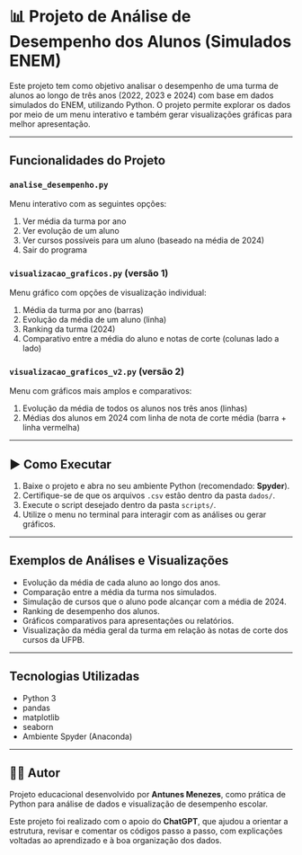 
# 📊 Projeto de Análise de Desempenho dos Alunos (Simulados ENEM)

Este projeto tem como objetivo analisar o desempenho de uma turma de alunos ao longo de três anos (2022, 2023 e 2024) com base em dados simulados do ENEM, utilizando Python. O projeto permite explorar os dados por meio de um menu interativo e também gerar visualizações gráficas para melhor apresentação.

---

## Funcionalidades do Projeto

### `analise_desempenho.py`
Menu interativo com as seguintes opções:

1. Ver média da turma por ano
2. Ver evolução de um aluno
3. Ver cursos possíveis para um aluno (baseado na média de 2024)
4. Sair do programa

### `visualizacao_graficos.py` (versão 1)
Menu gráfico com opções de visualização individual:

1. Média da turma por ano (barras)
2. Evolução da média de um aluno (linha)
3. Ranking da turma (2024)
4. Comparativo entre a média do aluno e notas de corte (colunas lado a lado)

### `visualizacao_graficos_v2.py` (versão 2)
Menu com gráficos mais amplos e comparativos:

1. Evolução da média de todos os alunos nos três anos (linhas)
2. Médias dos alunos em 2024 com linha de nota de corte média (barra + linha vermelha)

---

## ▶️ Como Executar

1. Baixe o projeto e abra no seu ambiente Python (recomendado: **Spyder**).
2. Certifique-se de que os arquivos `.csv` estão dentro da pasta `dados/`.
3. Execute o script desejado dentro da pasta `scripts/`.
4. Utilize o menu no terminal para interagir com as análises ou gerar gráficos.

---

## Exemplos de Análises e Visualizações

- Evolução da média de cada aluno ao longo dos anos.
- Comparação entre a média da turma nos simulados.
- Simulação de cursos que o aluno pode alcançar com a média de 2024.
- Ranking de desempenho dos alunos.
- Gráficos comparativos para apresentações ou relatórios.
- Visualização da média geral da turma em relação às notas de corte dos cursos da UFPB.

---

## Tecnologias Utilizadas

- Python 3
- pandas
- matplotlib
- seaborn
- Ambiente Spyder (Anaconda)

---

## 🧑‍💻 Autor

Projeto educacional desenvolvido por **Antunes Menezes**, como prática de Python para análise de dados e visualização de desempenho escolar.

Este projeto foi realizado com o apoio do **ChatGPT**, que ajudou a orientar a estrutura, revisar e comentar os códigos passo a passo, com explicações voltadas ao aprendizado e à boa organização dos dados.
